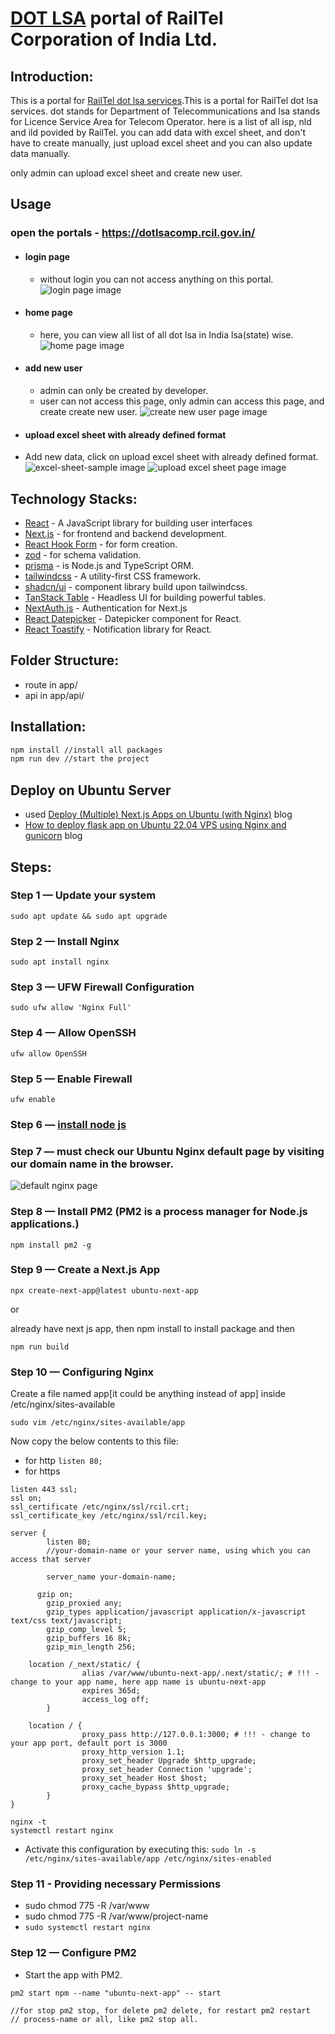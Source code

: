 # [DOT LSA](https://dotlsacomp.rcil.gov.in/) portal of RailTel Corporation of India Ltd.

## Introduction:

This is a portal for [RailTel dot lsa services](https://dotlsacomp.rcil.gov.in/).This is a portal for RailTel dot lsa services. dot stands for Department of Telecommunications and lsa stands for Licence Service Area for Telecom Operator. here is a list of all isp, nld and ild povided by RailTel. you can add data with excel sheet, and don't have to create manually, just upload excel sheet and you can also update data manually.

only admin can upload excel sheet and create new user.

## Usage

### open the portals - https://dotlsacomp.rcil.gov.in/

- #### login page

  - without login you can not access anything on this portal.
    ![login page image](./images/dot-lsa-login-page.png)

- #### home page

  - here, you can view all list of all dot lsa in India lsa(state) wise.
    ![home page image](./images/dot-lsa-home-page.png)

- #### add new user

  - admin can only be created by developer.
  - user can not access this page, only admin can access this page, and create create new user.
    ![create new user page image](./images/dot-lsa-create-user.png)

- #### upload excel sheet with already defined format

- Add new data, click on upload excel sheet with already defined format.
  ![excel-sheet-sample image](./images/excel-sheet-sample.png)
  ![upload excel sheet page image](./images/dot-lsa-upload-excel-sheet.png)

## Technology Stacks:

- [React](https://react.dev/) - A JavaScript library for building user interfaces
- [Next.js](https://nextjs.org/) - for frontend and backend development.
- [React Hook Form](https://react-hook-form.com/) - for form creation.
- [zod](https://zod.dev/) - for schema validation.
- [prisma](https://prisma.) - is Node.js and TypeScript ORM.
- [tailwindcss](https://tailwindcss.com/) - A utility-first CSS framework.
- [shadcn/ui](https://ui.shadcn.com/) - component library build upon tailwindcss.
- [TanStack Table](https://tanstack.com/table/v8) - Headless UI for building powerful tables.
- [NextAuth.js](https://next-auth.js.org/) - Authentication for Next.js
- [React Datepicker](https://reactdatepicker.com/) - Datepicker component for React.
- [React Toastify](https://fkhadra.github.io/react-toastify/introduction) - Notification library for React.

## Folder Structure:

- route in app/
- api in app/api/

## Installation:

```bash
npm install //install all packages
npm run dev //start the project
```

## Deploy on Ubuntu Server

- used [Deploy (Multiple) Next.js Apps on Ubuntu (with Nginx)](https://ilgaz.medium.com/deploy-multiple-next-js-apps-on-ubuntu-with-nginx-e8081c9bb080) blog
- [How to deploy flask app on Ubuntu 22.04 VPS using Nginx and gunicorn](https://www.codewithharry.com/blogpost/flask-app-deploy-using-gunicorn-nginx/) blog

## Steps:

### Step 1 — Update your system

```
sudo apt update && sudo apt upgrade
```

### Step 2 — Install Nginx

```
sudo apt install nginx
```

### Step 3 — UFW Firewall Configuration

```
sudo ufw allow 'Nginx Full'
```

### Step 4 — Allow OpenSSH

```
ufw allow OpenSSH
```

### Step 5 — Enable Firewall

```
ufw enable
```

### Step 6 — [install node js](https://nodejs.org/en/download/package-manager)

### Step 7 — must check our Ubuntu Nginx default page by visiting our domain name in the browser.

![default nginx page](https://miro.medium.com/v2/resize:fit:828/format:webp/1*IvTqgcLol5FtgSFAft5VOw.png)

### Step 8 — Install PM2 (PM2 is a process manager for Node.js applications.)

```
npm install pm2 -g
```

### Step 9 — Create a Next.js App

```
npx create-next-app@latest ubuntu-next-app
```

or

already have next js app, then npm install to install package and then

```
npm run build
```

### Step 10 — Configuring Nginx

Create a file named app[it could be anything instead of app] inside /etc/nginx/sites-available

```
sudo vim /etc/nginx/sites-available/app
```

Now copy the below contents to this file:

- for http `listen 80;`
- for https

```
listen 443 ssl;
ssl on;
ssl_certificate /etc/nginx/ssl/rcil.crt;
ssl_certificate_key /etc/nginx/ssl/rcil.key;
```

```
server {
        listen 80;
        //your-domain-name or your server name, using which you can access that server

        server_name your-domain-name;

      gzip on;
        gzip_proxied any;
        gzip_types application/javascript application/x-javascript text/css text/javascript;
        gzip_comp_level 5;
        gzip_buffers 16 8k;
        gzip_min_length 256;

    location /_next/static/ {
                alias /var/www/ubuntu-next-app/.next/static/; # !!! - change to your app name, here app name is ubuntu-next-app
                expires 365d;
                access_log off;
        }

    location / {
                proxy_pass http://127.0.0.1:3000; # !!! - change to your app port, default port is 3000
                proxy_http_version 1.1;
                proxy_set_header Upgrade $http_upgrade;
                proxy_set_header Connection 'upgrade';
                proxy_set_header Host $host;
                proxy_cache_bypass $http_upgrade;
        }
}
```

```
nginx -t
systemctl restart nginx
```

- Activate this configuration by executing this:
  `sudo ln -s /etc/nginx/sites-available/app /etc/nginx/sites-enabled`

### Step 11 - Providing necessary Permissions

- sudo chmod 775 -R /var/www
- sudo chmod 775 -R /var/www/project-name
- `sudo systemctl restart nginx`

### Step 12 — Configure PM2

- Start the app with PM2.

```
pm2 start npm --name "ubuntu-next-app" -- start

//for stop pm2 stop, for delete pm2 delete, for restart pm2 restart
// process-name or all, like pm2 stop all.
```
